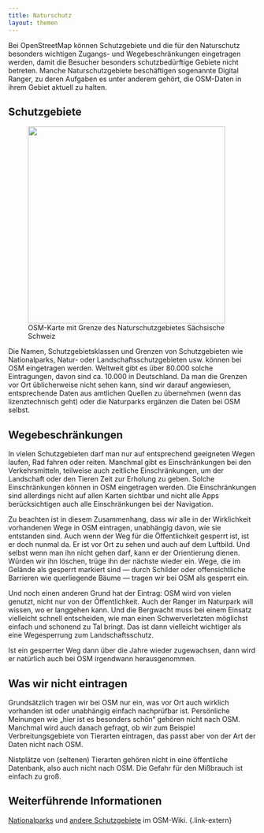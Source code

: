 ```yaml
---
title: Naturschutz
layout: themen
---
```


Bei OpenStreetMap können Schutzgebiete und die für den Naturschutz besonders
wichtigen Zugangs- und Wegebeschränkungen eingetragen werden, damit die
Besucher besonders schutzbedürftige Gebiete nicht betreten. Manche
Naturschutzgebiete beschäftigen sogenannte Digital Ranger, zu deren Aufgaben es
unter anderem gehört, die OSM-Daten in ihrem Gebiet aktuell zu halten.

## Schutzgebiete

<figure class="float-right">
<a href="sächsische-schweiz.jpg"><img src="sächsische-schweiz-small.jpg" width="400"/></a>
<figcaption>OSM-Karte mit Grenze des Naturschutzgebietes Sächsische Schweiz</figcaption>
</figure>

Die Namen, Schutzgebietsklassen und Grenzen von Schutzgebieten wie
Nationalparks, Natur- oder Landschaftsschutzgebieten usw. können bei OSM
eingetragen werden. Weltweit gibt es über 80.000 solche Eintragungen, davon
sind ca. 10.000 in Deutschland. Da man die Grenzen vor Ort üblicherweise nicht
sehen kann, sind wir darauf angewiesen, entsprechende Daten aus amtlichen
Quellen zu übernehmen (wenn das lizenztechnisch geht) oder die Naturparks
ergänzen die Daten bei OSM selbst.

## Wegebeschränkungen

In vielen Schutzgebieten darf man nur auf entsprechend geeigneten Wegen laufen,
Rad fahren oder reiten. Manchmal gibt es Einschränkungen bei den
Verkehrsmitteln, teilweise auch zeitliche Einschränkungen, um der Landschaft
oder den Tieren Zeit zur Erholung zu geben. Solche Einschränkungen können in
OSM eingetragen werden. Die Einschränkungen sind allerdings nicht auf allen
Karten sichtbar und nicht alle Apps berücksichtigen auch alle Einschränkungen
bei der Navigation.

Zu beachten ist in diesem Zusammenhang, dass wir alle in der Wirklichkeit
vorhandenen Wege in OSM eintragen, unabhängig davon, wie sie entstanden sind.
Auch wenn der Weg für die Öffentlichkeit gesperrt ist, ist er doch nunmal da.
Er ist vor Ort zu sehen und auch auf dem Luftbild. Und selbst wenn man ihn
nicht gehen darf, kann er der Orientierung dienen. Würden wir ihn löschen,
trüge ihn der nächste wieder ein. Wege, die im Gelände als gesperrt markiert
sind &mdash; durch Schilder oder offensichtliche Barrieren wie querliegende
Bäume &mdash; tragen wir bei OSM als gesperrt ein.

Und noch einen anderen Grund hat der Eintrag: OSM wird von vielen genutzt,
nicht nur von der Öffentlichkeit. Auch der Ranger im Naturpark will wissen, wo
er langgehen kann. Und die Bergwacht muss bei einem Einsatz vielleicht schnell
entscheiden, wie man einen Schwerverletzten möglichst einfach und schonend zu
Tal bringt. Das ist dann vielleicht wichtiger als eine Wegesperrung zum
Landschaftsschutz.

Ist ein gesperrter Weg dann über die Jahre wieder zugewachsen, dann wird er
natürlich auch bei OSM irgendwann herausgenommen.

## Was wir nicht eintragen

Grundsätzlich tragen wir bei OSM nur ein, was vor Ort auch wirklich vorhanden
ist oder unabhängig einfach nachprüfbar ist. Persönliche Meinungen wie „hier
ist es besonders schön“ gehören nicht nach OSM. Manchmal wird auch danach
gefragt, ob wir zum Beispiel Verbreitungsgebiete von Tierarten eintragen, das
passt aber von der Art der Daten nicht nach OSM.

Nistplätze von (seltenen) Tierarten gehören nicht in eine öffentliche
Datenbank, also auch nicht nach OSM. Die Gefahr für den Mißbrauch ist einfach
zu groß.

## Weiterführende Informationen

[Nationalparks](https://wiki.openstreetmap.org/wiki/DE:Tag:boundary=national_park)
und [andere
Schutzgebiete](https://wiki.openstreetmap.org/wiki/DE:Tag:boundary=protected_area)
im OSM-Wiki.
{.link-extern}

